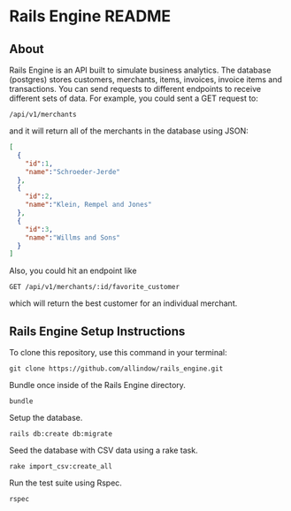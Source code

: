 # Rails Engine README

## About
Rails Engine is an API built to simulate business analytics.  The database (postgres) stores customers, merchants, items, invoices, invoice items and transactions.  You can send requests to different endpoints to receive different sets of data.  For example, you could sent a GET request to:

```
/api/v1/merchants
```
and it will return all of the merchants in the database using JSON:

``` json
[
  {
    "id":1,
    "name":"Schroeder-Jerde"
  },
  {
    "id":2,
    "name":"Klein, Rempel and Jones"
  },
  {
    "id":3,
    "name":"Willms and Sons"
  }
]
```

Also, you could hit an endpoint like

```
GET /api/v1/merchants/:id/favorite_customer
```
which will return the best customer for an individual merchant.


## Rails Engine Setup Instructions

To clone this repository, use this command in your terminal:
```
git clone https://github.com/allindow/rails_engine.git
```
Bundle once inside of the Rails Engine directory.
```
bundle
```
Setup the database.
```
rails db:create db:migrate
```
Seed the database with CSV data using a rake task.
```
rake import_csv:create_all
```
Run the test suite using Rspec.
```
rspec
```
